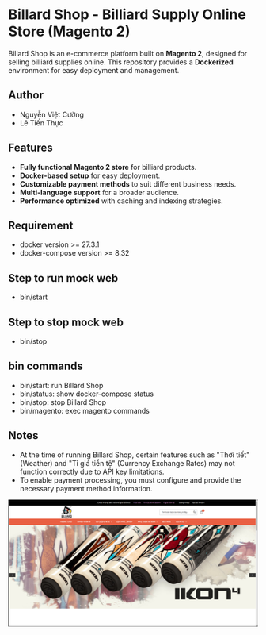 # Billard Shop - Billiard Supply Online Store (Magento 2)

Billard Shop is an e-commerce platform built on **Magento 2**, designed for selling billiard supplies online. This repository provides a **Dockerized** environment for easy deployment and management.

## Author
- Nguyễn Việt Cường
- Lê Tiến Thực

## Features
- **Fully functional Magento 2 store** for billiard products.
- **Docker-based setup** for easy deployment.
- **Customizable payment methods** to suit different business needs.
- **Multi-language support** for a broader audience.
- **Performance optimized** with caching and indexing strategies.


## Requirement
- docker version >= 27.3.1
- docker-compose version >= 8.32

## Step to run mock web
- bin/start

## Step to stop mock web
- bin/stop

## bin commands
- bin/start: run Billard Shop
- bin/status: show docker-compose status
- bin/stop: stop Billard Shop
- bin/magento: exec magento commands

## Notes
- At the time of running Billard Shop, certain features such as "Thời tiết" (Weather) and "Tỉ giá tiền tệ" (Currency Exchange Rates) may not function correctly due to API key limitations.
- To enable payment processing, you must configure and provide the necessary payment method information.


![image alt](https://github.com/nvicuong/billard-magento2/blob/main/billard-shop.png?raw=true)
